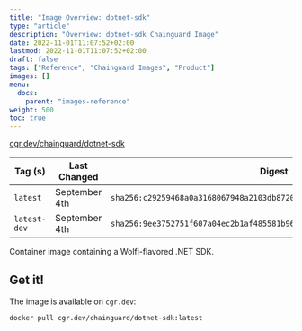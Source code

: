 ```yaml
---
title: "Image Overview: dotnet-sdk"
type: "article"
description: "Overview: dotnet-sdk Chainguard Image"
date: 2022-11-01T11:07:52+02:00
lastmod: 2022-11-01T11:07:52+02:00
draft: false
tags: ["Reference", "Chainguard Images", "Product"]
images: []
menu:
  docs:
    parent: "images-reference"
weight: 500
toc: true
---
```


[cgr.dev/chainguard/dotnet-sdk](https://github.com/chainguard-images/images/tree/main/images/dotnet-sdk)

| Tag (s)       | Last Changed  | Digest                                                                    |
|---------------|---------------|---------------------------------------------------------------------------|
|  `latest`     | September 4th | `sha256:c29259468a0a3168067948a2103db8720c04c4f02ad156bf895729be639e85dc` |
|  `latest-dev` | September 4th | `sha256:9ee3752751f607a04ec2b1af485581b967af1a867622c55ad4de4cef94663f22` |



Container image containing a Wolfi-flavored .NET SDK.

## Get it!

The image is available on `cgr.dev`:

    docker pull cgr.dev/chainguard/dotnet-sdk:latest

